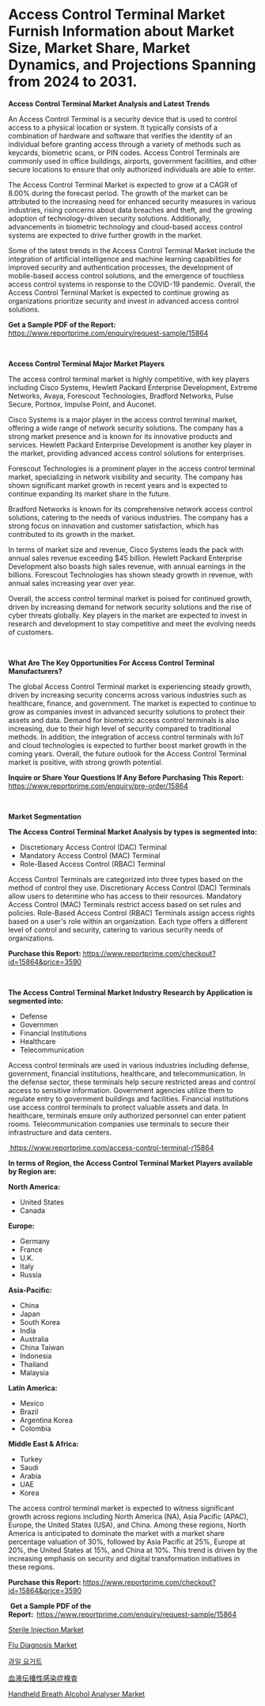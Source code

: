 <p><h1>Access Control Terminal Market Furnish Information about Market Size, Market Share, Market Dynamics, and Projections Spanning from 2024 to 2031.</h1></p><p><strong>Access Control Terminal Market Analysis and Latest Trends</strong></p>
<p><p>An Access Control Terminal is a security device that is used to control access to a physical location or system. It typically consists of a combination of hardware and software that verifies the identity of an individual before granting access through a variety of methods such as keycards, biometric scans, or PIN codes. Access Control Terminals are commonly used in office buildings, airports, government facilities, and other secure locations to ensure that only authorized individuals are able to enter.</p><p>The Access Control Terminal Market is expected to grow at a CAGR of 8.00% during the forecast period. The growth of the market can be attributed to the increasing need for enhanced security measures in various industries, rising concerns about data breaches and theft, and the growing adoption of technology-driven security solutions. Additionally, advancements in biometric technology and cloud-based access control systems are expected to drive further growth in the market.</p><p>Some of the latest trends in the Access Control Terminal Market include the integration of artificial intelligence and machine learning capabilities for improved security and authentication processes, the development of mobile-based access control solutions, and the emergence of touchless access control systems in response to the COVID-19 pandemic. Overall, the Access Control Terminal Market is expected to continue growing as organizations prioritize security and invest in advanced access control solutions.</p></p>
<p><strong>Get a Sample PDF of the Report:&nbsp;</strong> <a href="https://www.reportprime.com/enquiry/request-sample/15864">https://www.reportprime.com/enquiry/request-sample/15864</a></p>
<p>&nbsp;</p>
<p><strong>Access Control Terminal Major Market Players</strong></p>
<p><p>The access control terminal market is highly competitive, with key players including Cisco Systems, Hewlett Packard Enterprise Development, Extreme Networks, Avaya, Forescout Technologies, Bradford Networks, Pulse Secure, Portnox, Impulse Point, and Auconet.</p><p>Cisco Systems is a major player in the access control terminal market, offering a wide range of network security solutions. The company has a strong market presence and is known for its innovative products and services. Hewlett Packard Enterprise Development is another key player in the market, providing advanced access control solutions for enterprises.</p><p>Forescout Technologies is a prominent player in the access control terminal market, specializing in network visibility and security. The company has shown significant market growth in recent years and is expected to continue expanding its market share in the future.</p><p>Bradford Networks is known for its comprehensive network access control solutions, catering to the needs of various industries. The company has a strong focus on innovation and customer satisfaction, which has contributed to its growth in the market.</p><p>In terms of market size and revenue, Cisco Systems leads the pack with annual sales revenue exceeding $45 billion. Hewlett Packard Enterprise Development also boasts high sales revenue, with annual earnings in the billions. Forescout Technologies has shown steady growth in revenue, with annual sales increasing year over year.</p><p>Overall, the access control terminal market is poised for continued growth, driven by increasing demand for network security solutions and the rise of cyber threats globally. Key players in the market are expected to invest in research and development to stay competitive and meet the evolving needs of customers.</p></p>
<p>&nbsp;</p>
<p><strong>What Are The Key Opportunities For Access Control Terminal Manufacturers?</strong></p>
<p><p>The global Access Control Terminal market is experiencing steady growth, driven by increasing security concerns across various industries such as healthcare, finance, and government. The market is expected to continue to grow as companies invest in advanced security solutions to protect their assets and data. Demand for biometric access control terminals is also increasing, due to their high level of security compared to traditional methods. In addition, the integration of access control terminals with IoT and cloud technologies is expected to further boost market growth in the coming years. Overall, the future outlook for the Access Control Terminal market is positive, with strong growth potential.</p></p>
<p><strong>Inquire or Share Your Questions If Any Before Purchasing This Report:</strong> <a href="https://www.reportprime.com/enquiry/pre-order/15864">https://www.reportprime.com/enquiry/pre-order/15864</a></p>
<p>&nbsp;</p>
<p><strong>Market Segmentation</strong></p>
<p><strong>The Access Control Terminal Market Analysis by types is segmented into:</strong></p>
<p><ul><li>Discretionary Access Control (DAC) Terminal</li><li>Mandatory Access Control (MAC) Terminal</li><li>Role-Based Access Control (RBAC) Terminal</li></ul></p>
<p><p>Access Control Terminals are categorized into three types based on the method of control they use. Discretionary Access Control (DAC) Terminals allow users to determine who has access to their resources. Mandatory Access Control (MAC) Terminals restrict access based on set rules and policies. Role-Based Access Control (RBAC) Terminals assign access rights based on a user's role within an organization. Each type offers a different level of control and security, catering to various security needs of organizations.</p></p>
<p><strong>Purchase this Report:&nbsp;</strong><a href="https://www.reportprime.com/checkout?id=15864&price=3590">https://www.reportprime.com/checkout?id=15864&price=3590</a></p>
<p>&nbsp;</p>
<p><strong>The Access Control Terminal Market Industry Research by Application is segmented into:</strong></p>
<p><ul><li>Defense</li><li>Governmen</li><li>Financial Institutions</li><li>Healthcare</li><li>Telecommunication</li></ul></p>
<p><p>Access control terminals are used in various industries including defense, government, financial institutions, healthcare, and telecommunication. In the defense sector, these terminals help secure restricted areas and control access to sensitive information. Government agencies utilize them to regulate entry to government buildings and facilities. Financial institutions use access control terminals to protect valuable assets and data. In healthcare, terminals ensure only authorized personnel can enter patient rooms. Telecommunication companies use terminals to secure their infrastructure and data centers.</p></p>
<p><a href="https://www.reportprime.com/access-control-terminal-r15864">&nbsp;https://www.reportprime.com/access-control-terminal-r15864</a></p>
<p><strong>In terms of Region, the Access Control Terminal Market Players available by Region are:</strong></p>
<p>
    <p> <strong> North America: </strong>
        <ul>
            <li>United States</li>
            <li>Canada</li>
        </ul>
        </p> 
    <p> <strong> Europe: </strong>
        <ul>
            <li>Germany</li>
            <li>France</li>
            <li>U.K.</li>
            <li>Italy</li>
            <li>Russia</li>
        </ul>
        </p> 
    <p> <strong> Asia-Pacific: </strong>
        <ul>
            <li>China</li>
            <li>Japan</li>
            <li>South Korea</li>
            <li>India</li>
            <li>Australia</li>
            <li>China Taiwan</li>
            <li>Indonesia</li>
            <li>Thailand</li>
            <li>Malaysia</li>
        </ul>
        </p> 
    <p> <strong> Latin America: </strong>
        <ul>
            <li>Mexico</li>
            <li>Brazil</li>
            <li>Argentina Korea</li>
            <li>Colombia</li>
        </ul>
        </p> 
    <p> <strong> Middle East & Africa: </strong>
        <ul>
            <li>Turkey</li>
            <li>Saudi</li>
            <li>Arabia</li>
            <li>UAE</li>
            <li>Korea</li>
        </ul>
    </p>
    </p>
<p><p>The access control terminal market is expected to witness significant growth across regions including North America (NA), Asia Pacific (APAC), Europe, the United States (USA), and China. Among these regions, North America is anticipated to dominate the market with a market share percentage valuation of 30%, followed by Asia Pacific at 25%, Europe at 20%, the United States at 15%, and China at 10%. This trend is driven by the increasing emphasis on security and digital transformation initiatives in these regions.</p></p>
<p><strong>Purchase this Report: </strong><a href="https://www.reportprime.com/checkout?id=15864&price=3590">https://www.reportprime.com/checkout?id=15864&price=3590</a></p>
<p>&nbsp;<strong>Get a Sample PDF of the Report:&nbsp;&nbsp;</strong><a href="https://www.reportprime.com/enquiry/request-sample/15864">https://www.reportprime.com/enquiry/request-sample/15864</a></p>
<p><strong></strong></p>
<p><p><a href="https://www.linkedin.com/pulse/sterile-injection-market-insight-trends-growth-forecasted-iqkje?trackingId=Qwdi6LJPml%2BqxNd9%2Bo299g%3D%3D">Sterile Injection Market</a></p><p><a href="https://www.linkedin.com/pulse/flu-diagnosis-market-analysis-its-cagr-segmentation-global-ik46e?trackingId=x3RGKkdgBmukopzDscuheA%3D%3D">Flu Diagnosis Market</a></p><p><a href="https://github.com/khytkeqagplkzqvh/Market-Research-Report-List-2/blob/main/699705176456.md">과일 요거트</a></p><p><a href="https://github.com/AriMuller2009/Market-Research-Report-List-1/blob/main/727555782052.md">血液伝播性感染症検査</a></p><p><a href="https://issuu.com/reportprime-2/docs/handheld-breath-alcohol-analyser-market-size-2030.">Handheld Breath Alcohol Analyser Market</a></p></p>